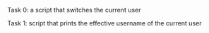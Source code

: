 Task 0: a script that switches the current user

Task 1: script that prints the effective username of the current user
